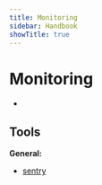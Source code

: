 ```yaml
---
title: Monitoring
sidebar: Handbook
showTitle: true
---
```


# Monitoring

*

## Tools

**General:**

- [sentry](https://serpcompany.sentry.io/issues/)

